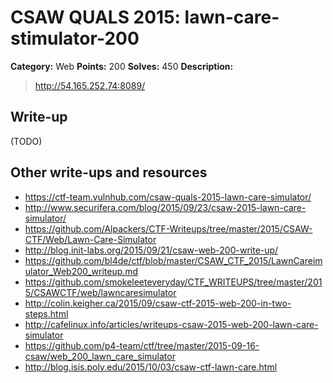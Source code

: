 # CSAW QUALS 2015: lawn-care-stimulator-200

**Category:** Web
**Points:** 200
**Solves:** 450
**Description:**

> http://54.165.252.74:8089/


## Write-up

(TODO)

## Other write-ups and resources

* <https://ctf-team.vulnhub.com/csaw-quals-2015-lawn-care-simulator/>
* <http://www.securifera.com/blog/2015/09/23/csaw-2015-lawn-care-simulator/>
* <https://github.com/Alpackers/CTF-Writeups/tree/master/2015/CSAW-CTF/Web/Lawn-Care-Simulator>
* <http://blog.init-labs.org/2015/09/21/csaw-web-200-write-up/>
* <https://github.com/bl4de/ctf/blob/master/CSAW_CTF_2015/LawnCareimulator_Web200_writeup.md>
* <https://github.com/smokeleeteveryday/CTF_WRITEUPS/tree/master/2015/CSAWCTF/web/lawncaresimulator>
* <http://colin.keigher.ca/2015/09/csaw-ctf-2015-web-200-in-two-steps.html>
* <http://cafelinux.info/articles/writeups-csaw-2015-web-200-lawn-care-simulator>
* <https://github.com/p4-team/ctf/tree/master/2015-09-16-csaw/web_200_lawn_care_simulator>
* <http://blog.isis.poly.edu/2015/10/03/csaw-ctf-lawn-care.html>
